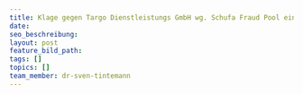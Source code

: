 ```yaml
---
title: Klage gegen Targo Dienstleistungs GmbH wg. Schufa Fraud Pool eingereicht
date:
seo_beschreibung:
layout: post
feature_bild_path:
tags: []
topics: []
team_member: dr-sven-tintemann
---
```

